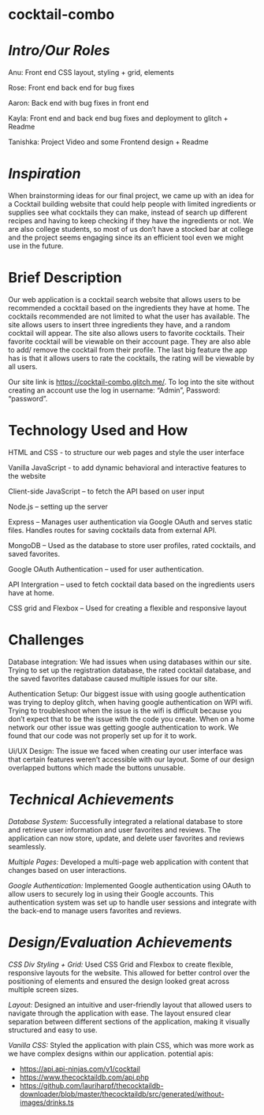 # cocktail-combo
# *Intro/Our Roles*

Anu: Front end CSS layout, styling + grid, elements  

Rose: Front end back end for bug fixes 

Aaron: Back end with bug fixes in front end 

Kayla: Front end and back end bug fixes and deployment to glitch + Readme 

Tanishka: Project Video and some Frontend design + Readme 

# *Inspiration*

When brainstorming ideas for our final project, we came up with an idea for a Cocktail building website that could help people with limited ingredients or supplies see what cocktails they can make, instead of search up different recipes and having to keep checking if they have the ingredients or not. We are also college students, so most of us don’t have a stocked bar at college and the project seems engaging since its an efficient tool even we might use in the future. 


# Brief Description 

Our web application is a cocktail search website that allows users to be recommended a cocktail based on the ingredients they have at home. The cocktails recommended are not limited to what the user has available. The site allows users to insert three ingredients they have, and a random cocktail will appear. The site also allows users to favorite cocktails. Their favorite cocktail will be viewable on their account page. They are also able to add/ remove the cocktail from their profile. The last big feature the app has is that it allows users to rate the cocktails, the rating will be viewable by all users. 

Our site link is https://cocktail-combo.glitch.me/. To log into the site without creating an account use the log in username: “Admin”, Password: “password”. 

# Technology Used and How 

HTML and CSS - to structure our web pages and style the user interface  

Vanilla JavaScript - to add dynamic behavioral and interactive features to the website 

Client-side JavaScript – to fetch the API based on user input 

Node.js – setting up the server 

Express – Manages user authentication via Google OAuth and serves static files. Handles routes for saving cocktails data from external API. 

MongoDB – Used as the database to store user profiles, rated cocktails, and saved favorites. 

Google OAuth Authentication – used for user authentication. 

API Intergration – used to fetch cocktail data based on the ingredients users have at home. 

CSS grid and Flexbox – Used for creating a flexible and responsive layout 

 

# Challenges 

Database integration: We had issues when using databases within our site. Trying to set up the registration database, the rated cocktail database, and the saved favorites database caused multiple issues for our site. 

Authentication Setup: Our biggest issue with using google authentication was trying to deploy glitch, when having google authentication on WPI wifi. Trying to troubleshoot when the issue is the wifi is difficult because you don’t expect that to be the issue with the code you create. When on a home network our other issue was getting google authentication to work. We found that our code was not properly set up for it to work. 

Ui/UX Design: The issue we faced when creating our user interface was that certain features weren’t accessible with our layout. Some of our design overlapped buttons which made the buttons unusable. 

	 
# *Technical Achievements*

*Database System:* Successfully integrated a relational database to store and retrieve user information and user favorites and reviews. The application can now store, update, and delete user favorites and reviews seamlessly. 

*Multiple Pages:* Developed a multi-page web application with content that changes based on user interactions.  

*Google Authentication:* Implemented Google authentication using OAuth to allow users to securely log in using their Google accounts. This authentication system was set up to handle user sessions and integrate with the back-end to manage users favorites and reviews. 

 
# *Design/Evaluation Achievements*

*CSS Div Styling + Grid:* Used CSS Grid and Flexbox to create flexible, responsive layouts for the website. This allowed for better control over the positioning of elements and ensured the design looked great across multiple screen sizes. 

*Layout:* Designed an intuitive and user-friendly layout that allowed users to navigate through the application with ease. The layout ensured clear separation between different sections of the application, making it visually structured and easy to use. 

*Vanilla CSS:* Styled the application with plain CSS, which was more work as we have complex designs within our application. 
potential apis:
- https://api.api-ninjas.com/v1/cocktail
- https://www.thecocktaildb.com/api.php
- https://github.com/lauriharpf/thecocktaildb-downloader/blob/master/thecocktaildb/src/generated/without-images/drinks.ts
